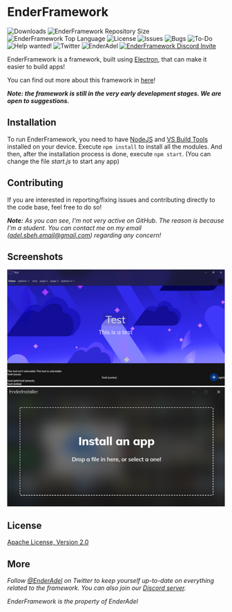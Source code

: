 # EnderFramework
![Downloads](https://img.shields.io/github/downloads/EnderAdel/EnderFramework/total?color=blue) ![EnderFramework Repository Size](https://img.shields.io/github/repo-size/EnderAdel/EnderFramework?label=Repository%20Size&color=blue) ![EnderFramework Top Language](https://img.shields.io/github/languages/top/EnderAdel/EnderFramework?color=blue) ![License](https://img.shields.io/github/license/EnderAdel/EnderFramework?color=blue) ![Issues](https://img.shields.io/github/issues/EnderAdel/EnderFramework?color=blue) ![Bugs](https://img.shields.io/github/issues/EnderAdel/EnderFramework/bug?label=Bugs) ![To-Do](https://img.shields.io/github/issues/EnderAdel/EnderFramework/To-Do?label=To-Do&color=blue)
![Help wanted!](https://img.shields.io/github/issues/EnderAdel/EnderFramework/help%20wanted?label=Help%20Wanted&color=red) ![Twitter](https://img.shields.io/twitter/follow/EnderAdel?style=social) ![EnderAdel](https://img.shields.io/github/followers/adel-sbeh?label=The%20creator&style=social) [![EnderFramework Discord Invite](https://img.shields.io/discord/756472096099663954?color=blue&label=Discord%20Server&logo=discord&logoColor=white)](https://discord.com/invite/rWbtez6)



EnderFramework is a framework, built using [Electron](https://electronjs.org), that can make it easier to build apps!

You can find out more about this framework in [here](https://enderadel.net/EnderFramework)!

***Note: the framework is still in the very early development stages. We are open to suggestions.***

## Installation
To run EnderFramework, you need to have [NodeJS](https://nodejs.org/) and [VS Build Tools](https://go.microsoft.com/fwlink/?linkid=840931) installed on your device. Execute `npm install` to install all the modules. And then, after the installation process is done, execute `npm start`. (You can change the file *start.js* to start any app)

## Contributing
If you are interested in reporting/fixing issues and contributing directly to the code base, feel free to do so!

***Note:*** *As you can see, I'm not very active on GitHub. The reason is because I'm a student. You can contact me on my email ([adel.sbeh.email@gmail.com](mailto:adel.sbeh.email@gmail.com)) regarding any concern!*

## Screenshots

![Screenshot](https://github.com/EnderAdel/EnderFramework/blob/master/repository/screenshots/1.png?raw=true "A test app")
![Screenshot](https://github.com/EnderAdel/EnderFramework/blob/master/repository/screenshots/2.png?raw=true "EnderInstaller")

## License
[Apache License, Version 2.0](https://github.com/EnderAdel/EnderFramework/blob/master/LICENSE)

## More

*Follow [@EnderAdel](https://twitter.com/EnderAdel) on Twitter to keep yourself up-to-date on everything related to the framework. You can also join our [Discord server](https://discord.gg/rWbtez6).*

*EnderFramework is the property of EnderAdel*